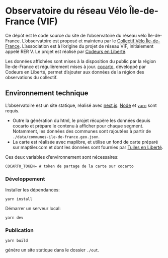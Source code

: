 # Observatoire du réseau Vélo Île-de-France (VIF)

Ce dépôt est le code source du site de l’observatoire du réseau vélo Île-de-France. L’observatoire est proposé et maintenu par le [Collectif Vélo Île-de-France](https://velo-iledefrance.fr). L’association est à l’origine du projet de réseau VIF, initialement appelé RER V. Le projet est réalisé par [Codeurs en Liberté](https://codeursenliberte.fr).

Les données affichées sont mises à la disposition du public par la région Île-de-France et régulièrement mises à jour. [cocarto](https://cocarto.com), développé par Codeurs en Liberté, permet d’ajouter aux données de la région des observations du collectif.

## Environnement technique

L’observatoire est un site statique, réalisé avec [next.js](https://nextjs.org/). [Node](https://nodejs.org/en/download/package-manager) et [`yarn`](https://classic.yarnpkg.com/lang/en/docs/install/#mac-stable) sont requis.

- Outre la génération du html, le projet récupère les données depuis cocarto et prépare le contenu à afficher pour chaque segment. Notamment, les données des communes sont rajoutées à partir de `./data/communes-ile-de-france.geo.json`.
- La carte est réalisée avec maplibre, et utilise un fond de carte préparé sur maptiler.com et dont les données sont fournies par [Tuiles en Liberté](https://tuiles.enliberte.fr).

Ces deux variables d’environnement sont nécessaires:

```
COCARTO_TOKEN= # token de partage de la carte sur cocarto
```

### Développement

Installer les dépendances:

```
yarn install
```

Démarrer un serveur local:

```
yarn dev
```

### Publication

```
yarn build
```

génère un site statique dans le dossier `./out`.

##
